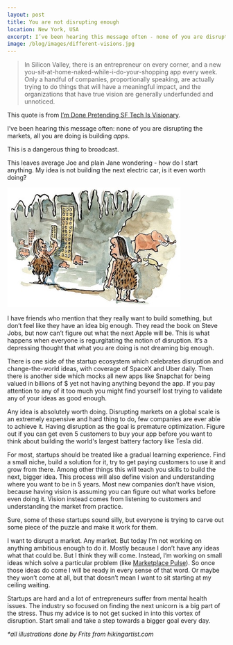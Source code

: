 ```yaml
---
layout: post
title: You are not disrupting enough
location: New York, USA
excerpt: I’ve been hearing this message often - none of you are disrupting the markets, all you are doing is building apps. This is a dangerous thing to broadcast. This leaves average Joe and plain Jane wondering - how do I start anything. My idea is not building the next electric car, is it even worth doing?
image: /blog/images/different-visions.jpg
---
```


> In Silicon Valley, there is an entrepreneur on every corner, and a new you-sit-at-home-naked-while-i-do-your-shopping app every week. Only a handful of companies, proportionally speaking, are actually trying to do things that will have a meaningful impact, and the organizations that have true vision are generally underfunded and unnoticed.

This quote is from [I’m Done Pretending SF Tech Is Visionary](https://medium.com/startup-grind/im-done-pretending-sf-tech-is-visionary-9d0e91bfacfb).

I’ve been hearing this message often: none of you are disrupting the markets, all you are doing is building *apps*.

This is a dangerous thing to broadcast.

This leaves average Joe and plain Jane wondering - how do I start anything. My idea is not building the next electric car, is it even worth doing?

<img src="/blog/images/different-visions.jpg" alt="Money race" class="right" />

I have friends who mention that they really want to build something, but don’t feel like they have an idea big enough. They read the book on Steve Jobs, but now can’t figure out what the next Apple will be. This is what happens when everyone is regurgitating the notion of disruption. It’s a depressing thought that what you are doing is not dreaming big enough.

There is one side of the startup ecosystem which celebrates disruption and change-the-world ideas, with coverage of SpaceX and Uber daily. Then there is another side which mocks all new apps like Snapchat for being valued in billions of $ yet not having anything beyond the app. If you pay attention to any of it too much you might find yourself lost trying to validate any of your ideas as good enough.

Any idea is absolutely worth doing. Disrupting markets on a global scale is an extremely expensive and hard thing to do, few companies are ever able to achieve it. Having disruption as the goal is premature optimization. Figure out if you can get even 5 customers to buy your app before you want to think about building the world's largest battery factory like Tesla did.

For most, startups should be treated like a gradual learning experience. Find a small niche, build a solution for it, try to get paying customers to use it and grow from there. Among other things this will teach you skills to build the next, bigger idea. This process will also define vision and understanding where you want to be in 5 years. Most new companies don’t have vision, because having vision is assuming you can figure out what works before even doing it. Vision instead comes from listening to customers and understanding the market from practice.

Sure, some of these startups sound silly, but everyone is trying to carve out some piece of the puzzle and make it work for them.

I want to disrupt a market. Any market. But today I’m not working on anything ambitious enough to do it. Mostly because I don’t have any ideas what that could be. But I think they will come. Instead, I’m working on small ideas which solve a particular problem (like [Marketplace Pulse](/blog/first-year-of-marketplace-pulse)). So once those ideas do come I will be ready in every sense of that word. Or maybe they won’t come at all, but that doesn’t mean I want to sit starting at my ceiling waiting.

Startups are hard and a lot of entrepreneurs suffer from mental health issues. The industry so focused on finding the next unicorn is a big part of the stress. Thus my advice is to not get sucked in into this vortex of disruption. Start small and take a step towards a bigger goal every day.

*\*all illustrations done by Frits from hikingartist.com*
